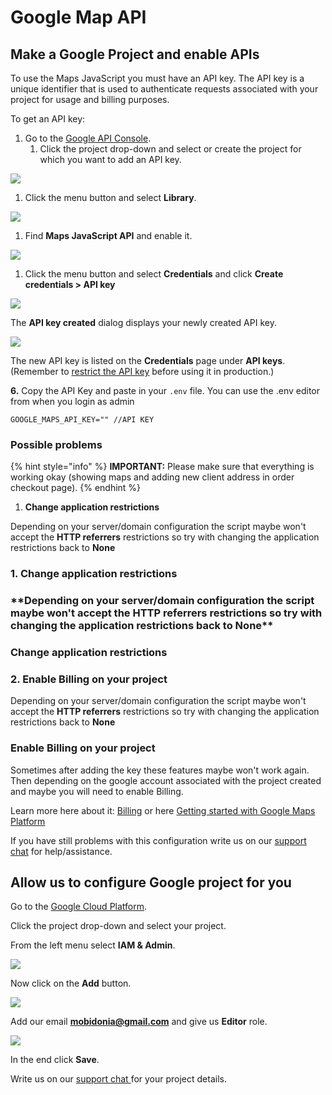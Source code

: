 # Google Map API

## Make a Google Project and enable APIs

To use the Maps JavaScript you must have an API key. The API key is a unique identifier that is used to authenticate requests associated with your project for usage and billing purposes.

To get an API key:

1. Go to the [Google API Console](https://console.developers.google.com/).
   1. Click the project drop-down and select or create the project for which you want to add an API key.

![](https://github.com/mobidonia/whatsappfooddocs/tree/7cc9535d1c0c56c97869348b3371410877407d5b/.gitbook/assets/sss%20%2810%29.png)

1. Click the menu button and select **Library**.

![](https://github.com/mobidonia/whatsappfooddocs/tree/7cc9535d1c0c56c97869348b3371410877407d5b/.gitbook/assets/sss%20%287%29.png)

1. Find **Maps JavaScript API** and enable it.

![](https://github.com/mobidonia/whatsappfooddocs/tree/7cc9535d1c0c56c97869348b3371410877407d5b/.gitbook/assets/screenshot%20%2816%29%20%281%29.png)

1. Click the menu button and select **Credentials** and click **Create credentials &gt; API key**

![](https://github.com/mobidonia/whatsappfooddocs/tree/7cc9535d1c0c56c97869348b3371410877407d5b/.gitbook/assets/screenshot%20%2819%29.png)

The **API key created** dialog displays your newly created API key.

![](https://github.com/mobidonia/whatsappfooddocs/tree/7cc9535d1c0c56c97869348b3371410877407d5b/.gitbook/assets/screenshot%20%2818%29.png)

The new API key is listed on the **Credentials** page under **API keys**.  
\(Remember to [restrict the API key](https://developers.google.com/maps/documentation/javascript/get-api-key#restrict_key) before using it in production.\)

**6.** Copy the API Key and paste in your `.env` file. You can use the .env editor from when you login as admin

```text
GOOGLE_MAPS_API_KEY="" //API KEY
```

### Possible problems

{% hint style="info" %}
**IMPORTANT:** Please make sure that everything is working okay \(showing maps and adding new client address in order checkout page\).
{% endhint %}

1. **Change application restrictions**   

Depending on your server/domain configuration the script maybe won't accept the **HTTP referrers** restrictions so try with changing the application restrictions back to **None**

### 1. **Change application restrictions**

### **\*\*Depending on your server/domain configuration the script maybe won't accept the** HTTP referrers **restrictions so try with changing the application restrictions back to** None\*\*

### **Change application restrictions**

### **2. Enable Billing on your project**

Depending on your server/domain configuration the script maybe won't accept the **HTTP referrers** restrictions so try with changing the application restrictions back to **None**

### **Enable Billing on your project**

Sometimes after adding the key these features maybe won't work again. Then depending on the google account associated with the project created and maybe you will need to enable Billing.

Learn more here about it: [Billing](https://console.cloud.google.com/project/_/billing/enable) or here [Getting started with Google Maps Platform](https://developers.google.com/maps/gmp-get-started)

If you have still problems with this configuration write us on our [support chat](https://help.mobidonia.com/) for help/assistance.

## Allow us to configure Google project for you

Go to the [Google Cloud Platform](https://console.cloud.google.com/).

Click the project drop-down and select your project.

From the left menu select **IAM & Admin**.

![](https://github.com/mobidonia/whatsappfooddocs/tree/7cc9535d1c0c56c97869348b3371410877407d5b/.gitbook/assets/screenshot%20%2842%29.png)

Now click on the **Add** button.

![](https://github.com/mobidonia/whatsappfooddocs/tree/7cc9535d1c0c56c97869348b3371410877407d5b/.gitbook/assets/screenshot%20%2840%29%20%281%29.png)

Add our email **mobidonia@gmail.com** and give us **Editor** role.

![](https://github.com/mobidonia/whatsappfooddocs/tree/7cc9535d1c0c56c97869348b3371410877407d5b/.gitbook/assets/screenshot%20%2841%29.png)

In the end click **Save**.

Write us on our [support chat ](https://help.mobidonia.com/)for your project details.

